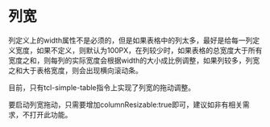 # 列宽

列定义上的width属性不是必须的，但是如果表格中的列太多，最好是给每一列定义宽度，如果不定义，则默认为100PX，在列较少时，如果表格的总宽度大于所有宽度之和，则每列的实际宽度会根据width的大小成比例调整，如果列较多，列宽之和大于表格宽度，则会出现横向滚动条。

目前，只有tcl-simple-table指令上实现了列宽的拖动调整。

要启动列宽拖动，只需要增加columnResizable:true即可，建议如非有相关需求，不打开此功能。